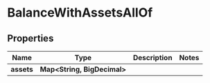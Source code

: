 

# BalanceWithAssetsAllOf


## Properties

| Name | Type | Description | Notes |
|------------ | ------------- | ------------- | -------------|
|**assets** | **Map&lt;String, BigDecimal&gt;** |  |  |



